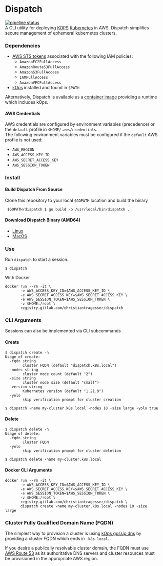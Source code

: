 # Dispatch  
[![pipeline status](https://gitlab.com/christianTragesser/dispatch/badges/master/pipeline.svg)](https://gitlab.com/christianTragesser/dispatch/commits/master)  
A CLI utility for deploying [KOPS](https://kops.sigs.k8s.io/) [Kubernetes](https://kubernetes.io/) in AWS. Dispatch simplifies secure management of ephemeral kubernetes clusters.

### Dependencies
* [AWS STS tokens](https://docs.aws.amazon.com/STS/latest/APIReference/welcome.html) associated with the following IAM policies:
  - `AmazonEC2FullAccess`
  - `AmazonRoute53FullAccess`
  - `AmazonS3FullAccess`
  - `IAMFullAccess`
  - `AmazonVPCFullAccess`
* [kOps](https://github.com/kubernetes/kops/releases) installed and found in `$PATH`

Alternatively, Dispatch is available as a [container image](https://gitlab.com/christianTragesser/dispatch/container_registry/) providing a runtime which includes kOps.

#### AWS Credentials
AWS credentials are configured by environment variables (precedence) or the `default` profile in `$HOME/.aws/credentials`.  
The following environment variables must be configured if the `default` AWS profile is not used:
  - `AWS_REGION`
  - `AWS_ACCESS_KEY_ID`
  - `AWS_SECRET_ACCESS_KEY`
  - `AWS_SESSION_TOKEN`

### Install
#### Build Dispatch From Source
Clone this repository to your local `$GOPATH` location and build the binary
```
 $GOPATH/dispatch $ go build -o /usr/local/bin/dispatch .
```

#### Download Dispatch Binary (AMD64)
* [Linux](https://gitlab.com/christianTragesser/dispatch/-/jobs/artifacts/master/download?job=publish:linux)
* [MacOS](https://gitlab.com/christianTragesser/dispatch/-/jobs/artifacts/master/download?job=publish:macos)

### Use
Run `dispatch` to start a session.
```
$ dispatch
```

With Docker
```
docker run --rm -it \
       -e AWS_ACCESS_KEY_ID=$AWS_ACCESS_KEY_ID \
       -e AWS_SECRET_ACCESS_KEY=$AWS_SECRET_ACCESS_KEY \
       -e AWS_SESSION_TOKEN=$AWS_SESSION_TOKEN \
       -v $HOME:/root \
       registry.gitlab.com/christiantragesser/dispatch
```

### CLI Arguments
Sessions can also be implemented via CLI subcommands
#### Create
```
$ dispatch create -h
Usage of create:
  -fqdn string
    	Cluster FQDN (default "dispatch.k8s.local")
  -nodes string
    	cluster node count (default "2")
  -size string
    	cluster node size (default "small")
  -version string
    	Kubernetes version (default "1.21.9")
  -yolo
    	skip verification prompt for cluster creation
```
```
$ dispatch -name my-cluster.k8s.local -nodes 10 -size large -yolo true
```
#### Delete
```
$ dispatch delete -h
Usage of delete:
  -fqdn string
    	Cluster FQDN
  -yolo
    	skip verification prompt for cluster deletion
```
```
$ dispatch delete -name my-cluster.k8s.local
```

#### Docker CLI Arguments
```
docker run --rm -it \
       -e AWS_ACCESS_KEY_ID=$AWS_ACCESS_KEY_ID \
       -e AWS_SECRET_ACCESS_KEY=$AWS_SECRET_ACCESS_KEY \
       -e AWS_SESSION_TOKEN=$AWS_SESSION_TOKEN \
       -v $HOME:/root \
       registry.gitlab.com/christiantragesser/dispatch \
       dispatch create -name my-cluster.k8s.local -nodes 10 -size large
```

### Cluster Fully Qualified Domain Name (FQDN)
The simplest way to provision a cluster is using [kOps gossip dns](https://kops.sigs.k8s.io/gossip/) by providing a cluster FQDN which ends in `.k8s.local`.  

If you desire a publically resolvable cluster domain, the FQDN must use [AWS Route 53](https://aws.amazon.com/route53/) as its authoritative DNS servers and cluster resources must be provisioned in the appropriate AWS region.
